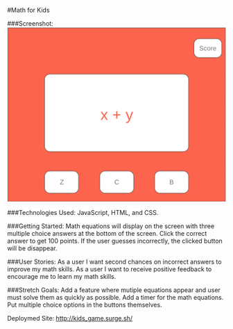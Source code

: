 #Math for Kids

###Screenshot:
![wireframe](kid_wireframe.png)


###Technologies Used:
JavaScript, HTML, and CSS.

###Getting Started:
Math equations will display on the screen with three multiple choice answers at the bottom of the screen. Click the correct answer to get 100 points. If the user guesses incorrectly, the clicked button will be disappear.

###User Stories:
As a user I want second chances on incorrect answers to improve my math skills.
As a user I want to receive positive feedback to encourage me to learn my math skills.

###Stretch Goals:
Add a feature where mutiple equations appear and user must solve them as quickly as possible. Add a timer for the math equations. Put multiple choice options in the buttons themselves. 


Deploymed Site: http://kids_game.surge.sh/
